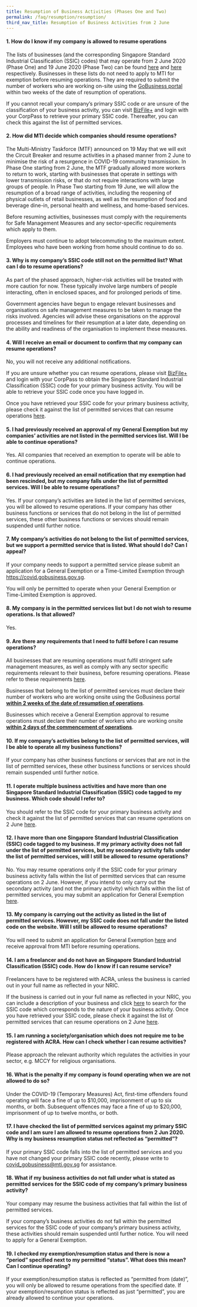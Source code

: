 ```yaml
---
title: Resumption of Business Activities (Phases One and Two)
permalink: /faq/resumption/resumption/
third_nav_title: Resumption of Business Activities from 2 June
---
```


#### **1. How do I know if my company is allowed to resume operations**
The lists of businesses (and the corresponding Singapore Standard Industrial Classification (SSIC) codes) that may operate from 2 June 2020 (Phase One) and 19 June 2020 (Phase Two) can be found <a href="https://go.gov.sg/permittedserviceslist" target="_blank">here</a> and <a href="https://go.gov.sg/permittedserviceslist2" target="_blank">here</a> respectively. Businesses in these lists do not need to apply to MTI for exemption before resuming operations. They are required to submit the number of workers who are working on-site using the <a href="https://covid.gobusiness.gov.sg">GoBusiness portal</a> within two weeks of the date of resumption of operations.

If you cannot recall your company’s primary SSIC code or are unsure of the classification of your business activity, you can visit <a href="https://www.bizfile.gov.sg/">BizFile+</a> and login with your CorpPass to retrieve your primary SSIC code. Thereafter, you can check this against the list of permitted services. 

#### **2. How did MTI decide which companies should resume operations?**
The Multi-Ministry Taskforce (MTF) announced on 19 May that we will exit the Circuit Breaker and resume activities in a phased manner from 2 June to minimise the risk of a resurgence in COVID-19 community transmission. In Phase One starting from 2 June, the MTF gradually allowed more workers to return to work, starting with businesses that operate in settings with lower transmission risks, or that do not require interactions with large groups of people. In Phase Two starting from 19 June, we will allow the resumption of a broad range of activities, including the reopening of physical outlets of retail businesses, as well as the resumption of food and beverage dine-in, personal health and wellness, and home-based services. 

Before resuming activities, businesses must comply with the requirements for Safe Management Measures and any sector-specific requirements which apply to them. 

Employers must continue to adopt telecommuting to the maximum extent. Employees who have been working from home should continue to do so.

#### **3. Why is my company’s SSIC code still not on the permitted list? What can I do to resume operations?**
As part of the phased approach, higher-risk activities will be treated with more caution for now.  These typically involve large numbers of people interacting, often in enclosed spaces, and for prolonged periods of time. 

Government agencies have begun to engage relevant businesses and organisations on safe management measures to be taken to manage the risks involved. Agencies will advise these organisations on the approval processes and timelines for their resumption at a later date, depending on the ability and readiness of the organisation to implement these measures. 

#### **4. Will I receive an email or document to confirm that my company can resume operations?**
No, you will not receive any additional notifications. 

If you are unsure whether you can resume operations, please visit <a href="https://www.bizfile.gov.sg/">BizFile+</a> and login with your CorpPass to obtain the Singapore Standard Industrial Classification (SSIC) code for your primary business activity. You will be able to retrieve your SSIC code once you have logged in. 

Once you have retrieved your SSIC code for your primary business activity, please check it against the list of permitted services that can resume operations <a href="/permittedlist">here</a>.

#### **5. I had previously received an approval of my General Exemption but my companies’ activities are not listed in the permitted services list. Will I be able to continue operations?**
Yes. All companies that received an exemption to operate will be able to continue operations.

#### **6. I had previously received an email notification that my exemption had been rescinded, but my company falls under the list of permitted services. Will I be able to resume operations?**
Yes. If your company’s activities are listed in the list of permitted services, you will be allowed to resume operations. If your company has other business functions or services that do not belong in the list of permitted services, these other business functions or services should remain suspended until further notice.

#### **7. My company’s activities do not belong to the list of permitted services, but we support a permitted service that is listed. What should I do? Can I appeal?**
If your company needs to support a permitted service please submit an application for a General Exemption or a Time-Limited Exemption through 
<a href="https://covid.gobusiness.gov.sg">https://covid.gobusiness.gov.sg</a>.

You will only be permitted to operate when your General Exemption or Time-Limited Exemption is approved.

#### **8. My company is in the permitted services list but I do not wish to resume operations. Is that allowed?**
Yes.

#### **9. Are there any requirements that I need to fulfil before I can resume operations?**
All businesses that are resuming operations must fulfil stringent safe management measures, as well as comply with any sector specific requirements relevant to their business, before resuming operations. Please refer to these requirements <a href="/safemanagement/general/">here</a>. 

Businesses that belong to the list of permitted services must declare their number of workers who are working onsite using the GoBusiness portal **<ins>within 2 weeks of the date of resumption of operations</ins>**.  

Businesses which receive a General Exemption approval to resume operations must declare their number of workers who are working onsite **<ins>within 2 days of the commencement of operations</ins>**. 

#### **10. If my company’s activities belong to the list of permitted services, will I be able to operate all my business functions?**
If your company has other business functions or services that are not in the list of permitted services, these other business functions or services should remain suspended until further notice.

#### **11. I operate multiple business activities and have more than one Singapore Standard Industrial Classification (SSIC) code tagged to my business. Which code should I refer to?**
You should refer to the SSIC code for your primary business activity and check it against the list of permitted services that can resume operations on 2 June <a href="/permittedlist">here</a>.

#### **12. I have more than one Singapore Standard Industrial Classification (SSIC) code tagged to my business. If my primary activity does not fall under the list of permitted services, but my secondary activity falls under the list of permitted services, will I still be allowed to resume operations?**
No. You may resume operations only if the SSIC code for your primary business activity falls within the list of permitted services that can resume operations on 2 June. However, if you intend to only carry out the secondary activity (and not the primary activity) which falls within the list of permitted services, you may submit an application for General Exemption <a href="https://go.gov.sg/generalexemption">here</a>.

#### **13. My company is carrying out the activity as listed in the list of permitted services. However, my SSIC code does not fall under the listed code on the website. Will I still be allowed to resume operations?**
You will need to submit an application for General Exemption <a href="https://go.gov.sg/generalexemption">here</a> and receive approval from MTI before resuming operations.

#### **14. I am a freelancer and do not have an Singapore Standard Industrial Classification (SSIC) code. How do I know if I can resume service?**
Freelancers have to be registered with ACRA, unless the business is carried out in your full name as reflected in your NRIC. 

If the business is carried out in your full name as reflected in your NRIC, you can include a description of your business and click <a href="https://www.bizfile.gov.sg/">here</a> to search for the SSIC code which corresponds to the nature of your business activity. Once you have retrieved your SSIC code, please check it against the list of permitted services that can resume operations on 2 June <a href="/permittedlist">here</a>.

#### **15. I am running a society/organisation which does not require me to be registered with ACRA. How can I check whether I can resume activities?**
Please approach the relevant authority which regulates the activities in your sector, e.g. MCCY for religious organisations.

#### **16. What is the penalty if my company is found operating when we are not allowed to do so?**
Under the COVID-19 (Temporary Measures) Act, first-time offenders found operating will face a fine of up to $10,000, imprisonment of up to six months, or both. Subsequent offences may face a fine of up to $20,000, imprisonment of up to twelve months, or both.

#### **17. I have checked the list of permitted services against my primary SSIC code and I am sure I am allowed to resume operations from 2 Jun 2020. Why is my business resumption status not reflected as “permitted”?**
If your primary SSIC code falls into the list of permitted services and you have not changed your primary SSIC code recently, please write to <a href = "mailto: covid_gobusiness@mti.gov.sg">covid_gobusiness@mti.gov.sg</a> for assistance.

#### **18. What if my business activities do not fall under what is stated as permitted services for the SSIC code of my company’s primary business activity?**
Your company may resume the business activities that fall within the list of permitted services.

If your company’s business activities do not fall within the permitted services for the SSIC code of your company’s primary business activity, these activities should remain suspended until further notice. You will need to apply for a General Exemption.

#### **19. I checked my exemption/resumption status and there is now a “period” specified next to my permitted “status”. What does this mean? Can I continue operating?**
If your exemption/resumption status is reflected as “permitted from (date)”, you will only be allowed to resume operations from the specified date. If your exemption/resumption status is reflected as just “permitted”, you are already allowed to continue your operations.
